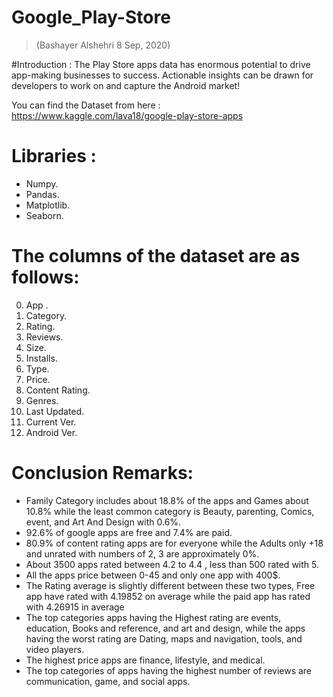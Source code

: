 # Google_Play-Store
>(Bashayer Alshehri 8 Sep, 2020)

#Introduction :
The Play Store apps data has enormous potential to drive app-making businesses to success. Actionable insights can be drawn for developers to work on and capture the Android market!

You can find the Dataset from here : https://www.kaggle.com/lava18/google-play-store-apps

# Libraries :
- Numpy.
- Pandas.
- Matplotlib.
- Seaborn.

# The columns of the dataset are as follows:
0. App .
1. Category.
2. Rating.
3. Reviews.
4. Size.
5. Installs.
6. Type.
7. Price.
8. Content Rating.
9. Genres.
10. Last Updated.
11. Current Ver.
12. Android Ver.

# Conclusion Remarks:
- Family Category includes about 18.8% of the apps and Games about 10.8% while the least common category is Beauty, parenting, Comics, event, and Art And Design with 0.6%.
- 92.6% of google apps are free and 7.4% are paid.
- 80.9% of content rating apps are for everyone while the Adults only +18 and unrated with numbers of 2, 3 are approximately 0%.
- About 3500 apps rated between 4.2 to 4.4 , less than 500 rated with 5.
- All the apps price between 0-45 and only one app with 400$.
- The Rating average is slightly different between these two types, Free app have rated with 4.19852 on average while the paid app has rated with 4.26915 in average
- The top categories apps having the Highest rating are events, education, Books and reference, and art and design, while the apps having the worst rating are Dating, maps and navigation, tools, and video players.
- The highest price apps are finance, lifestyle, and medical.
- The top categories of apps having the highest number of reviews are communication, game, and social apps.
